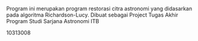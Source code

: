 Program ini merupakan program restorasi citra astronomi yang didasarkan pada algoritma Richardson-Lucy.
Dibuat sebagai Project Tugas Akhir Program Studi Sarjana Astronomi ITB

10313008
